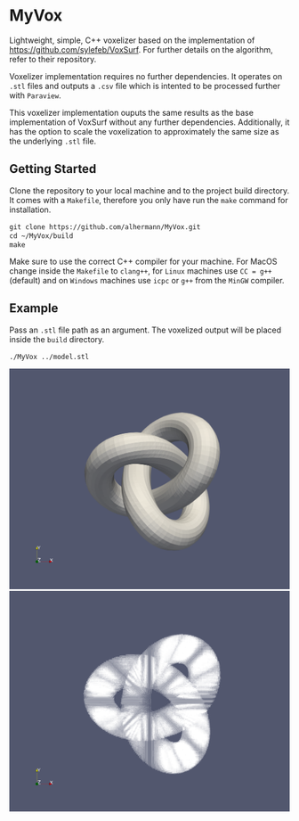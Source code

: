 # MyVox
Lightweight, simple, C++ voxelizer based on the implementation of https://github.com/sylefeb/VoxSurf. 
For further details on the algorithm, refer to their repository.

Voxelizer implementation requires no further dependencies. It operates on ```.stl``` files and outputs a ```.csv``` file
which is intented to be processed further with ```Paraview```. 

This voxelizer implementation ouputs the same results as the base implementation of VoxSurf without any further dependencies. 
Additionally, it has the option to scale the voxelization to approximately the same size as the underlying ```.stl``` file.

## Getting Started

Clone the repository to your local machine and to the project build directory. It comes with a ```Makefile```, therefore you only
have run the ```make``` command for installation.

```
git clone https://github.com/alhermann/MyVox.git
cd ~/MyVox/build
make
```

Make sure to use the correct C++ compiler for your machine. For MacOS change inside the ```Makefile``` to ```clang++```, 
for ```Linux``` machines use ```CC = g++``` (default) and on ```Windows``` machines use ```icpc``` or ```g++``` from the ```MinGW```
compiler.

## Example

Pass an ```.stl``` file path as an argument. The voxelized output will be placed inside the ```build``` directory.

```cd ~/MyVox/build
./MyVox ../model.stl
```
![STL](./stl_model.png "STL")
![VOX](./vox_model.png "Voxelization") 

